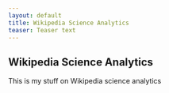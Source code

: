 ```yaml
---
layout: default
title: Wikipedia Science Analytics
teaser: Teaser text
---
```


## Wikipedia Science Analytics

This is my stuff on Wikipedia science analytics
